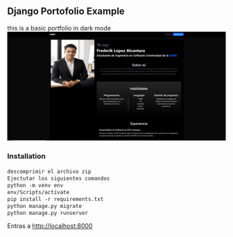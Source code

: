 ## Django Portofolio Example

this is a basic portfolio in dark mode
![](./screenshot.png)

### Installation

```
descomprimir el archivo zip
Ejectutar los siguientes comandos
python -m venv env  
env/Scripts/activate  
pip install -r requirements.txt 
python manage.py migrate  
python manage.py runserver     

```

Entras a  <a href="http://localhost:8000" target="_blank">http://localhost:8000</a>